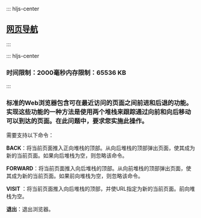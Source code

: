 ::: hljs-center
## [网页导航](https://zoj.pintia.cn/problem-sets/91827364500/problems/91827364560)
:::

::: hljs-center
### 时间限制：2000毫秒内存限制：65536 KB
:::

### 标准的Web浏览器包含可在最近访问的页面之间前进和后退的功能。实现这些功能的一种方法是使用两个堆栈来跟踪通过向前和向后移动可以到达的页面。在此问题中，要求您实施此操作。
需要支持以下命令：

**BACK**：将当前页面推入正向堆栈的顶部。从向后堆栈的顶部弹出页面，使其成为新的当前页面。如果向后堆栈为空，则忽略该命令。

**FORWARD**：将当前页面推入向后堆栈的顶部。从向前堆栈的顶部弹出页面，使其成为新的当前页面。如果前向堆栈为空，则忽略该命令。

**VISIT <url>**：将当前页面推入向后堆栈的顶部，并使URL指定为新的当前页面。前向堆栈为空。

**退出**：退出浏览器。